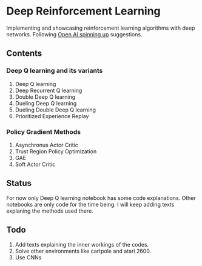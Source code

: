 # Deep Reinforcement Learning
Implementing and showcasing reinforcement learning algorithms with deep networks. Following [Open AI spinning up](https://spinningup.openai.com/en/latest/spinningup/keypapers.html) suggestions.

## Contents
### Deep Q learning and its variants

1. Deep Q learning
2. Deep Recurrent Q learning
2. Double Deep Q learning
3. Dueling Deep Q learning
4. Dueling Double Deep Q learning
5. Prioritized Experience Replay


### Policy Gradient Methods

1. Asynchronus Actor Critic
2. Trust Region Policy Optimization
3. GAE
4. Soft Actor Critic

## Status
For now only Deep Q learning notebook has some code explanations. Other notebooks are only code for the time being. I will keep adding texts explaning the methods used there.

## Todo
1. Add texts explaining the inner workings of the codes.
2. Solve other environments like cartpole and atari 2600.
3. Use CNNs 
